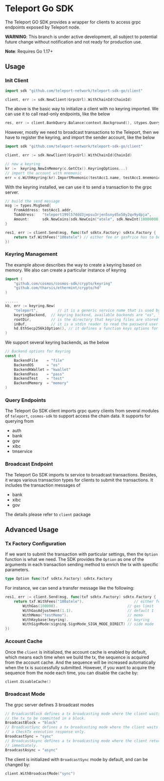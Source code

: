 # Teleport Go SDK

The Teleport GO SDK provides a wrapper for clients to access grpc endpoints exposed by Teleport node.

**WARNING**: This branch is under active development, all subject to potential future change without notification and not ready for production use.

**Note**: Requires Go 1.17+

## Usage

### Init Client

```go
import sdk "github.com/teleport-network/teleport-sdk-go/client"

client, err := sdk.NewClient(GrpcUrl).WithChainId(ChainId)
```

The above is the basic way to initialize a client with no keyring imported. We can use it to call read-only endpoints, like the below

```go
res, err := client.BankQuery.Balance(context.Background(), &types.QueryBalanceRequest{Address: "teleport1qz4xxmn73s8tkttqkw396vklcanl5nzkappyzy", Denom: "atele"})
```

However, mostly we need to broadcast transactions to the Teleport, then we have to register the keyring, and import the sender account, like the below

```go
import sdk "github.com/teleport-network/teleport-sdk-go/client"

client, err := sdk.NewClient(GrpcUrl).WithChainId(ChainId)

// new a keyring 
kr :=  keyring.NewInMemory(c.GetCtx().KeyringOptions...)
// import the account with mnemonic
err = c.WithKeyring(kr).ImportMnemonic(testAcc1.name, testAcc1.mnemonic)
```

With the keyring installed, we can use it to send a transaction to the grpc server.

```go
// build the send message
msg := types.MsgSend{
    FromAddress: testAcc1.addr,
    ToAddress:   "teleport199l57ddd3jepsu3rjen5snyd5x58y2qv9ydpja",
    Amount:      sdk.NewCoins(sdk.NewCoin("atele", sdk.NewInt(10000000))),
}

res1, err := client.Send(msg, func(txf sdktx.Factory) sdktx.Factory {
    return txf.WithFees("100atele") // either fee or gasPrice has to be provided
})
```

### Keyring Management

The example above describes the way to create a keyring based on memory. We also can create a particular instance of keyring

```go
import ( 
    "github.com/cosmos/cosmos-sdk/crypto/keyring"
    "github.com/tharsis/ethermint/crypto/hd"
)

......
kb, err := keyring.New(
    "teleport",         // it is a generic service name that is used by backends that support the concept
    keyringBackend,  // keyring backend, available backends are "os", "file", "kwallet", "memory", "pass", "test".
    rootDir,         // is the directory that keyring files are stored in
    inBuf,           // it is a stdin reader to read the password user needs to input(only os/file backend needed)
    hd.EthSecp256k1Option(), // it defines a function keys options for the ethereum Secp256k1 curve. It is a MUST to our Teleport chain
)
```

We support several keyring backends, as the below

```go
// Backend options for Keyring
const (
    BackendFile    = "file"
    BackendOS      = "os"
    BackendKWallet = "kwallet"
    BackendPass    = "pass"
    BackendTest    = "test"
    BackendMemory  = "memory"
)
```

### Query Endpoints

The Teleport Go SDK client imports grpc query clients from several modules of `teleport`, `cosmos-sdk` to support access the chain data.
It supports for querying from

- auth
- bank
- gov
- xibc
- tmservice

### Broadcast Endpoint

The Teleport Go SDK imports tx service to broadcast transactions. Besides, it wraps various transaction types for clients to submit the transactions. It includes the transaction messages of

- bank
- xibc
- gov

The details please refer to `client` package

## Advanced Usage

### Tx Factory Configuration

If we want to submit the transaction with particular settings, then the `Option` function is what we need. The SDK provides the `Option` as one of the arguments in each transaction sending method to enrich the tx with specific parameters.

```go
type Option func(txf sdktx.Factory) sdktx.Factory
```

For instance, we can send a transfer message like the following:

```go
res1, err := client.Send(msg, func(txf sdktx.Factory) sdktx.Factory {
    return txf.WithFees("100atele").                       // either fee or gasPrice has to be provided
        WithGas(100000).                                // gas limit
        WithGasAdjustment(1.1).                         // default 1
        WithMemo("testMemo").                           // memo 
        WithKeybase(keyring).                           // keyring
        WithSignMode(signing.SignMode_SIGN_MODE_DIRECT) // side mode
})
```

### Account Cache

Once the `client` is initialized, the account cache is enabled by default, which means each time when we build the tx, the sequence is acquired from the account cache. And the sequence will be increased automatically when the tx is successfully submitted.
However, if you want to acquire the sequence from the node each time, you can disable the cache by:

```go
client.DisableCache()
```

### Broadcast Mode

The grpc server defines 3 broadcast modes

```go
// BroadcastBlock defines a tx broadcasting mode where the client waits for
// the tx to be committed in a block.
BroadcastBlock = "block"
// BroadcastSync defines a tx broadcasting mode where the client waits for
// a CheckTx execution response only.
BroadcastSync = "sync"
// BroadcastAsync defines a tx broadcasting mode where the client returns
// immediately.
BroadcastAsync = "async"
```

The client is initialized with `BroadcastSync` mode by default, and can be changed by:

```go
client.WithBroadcastMode("sync")
```
